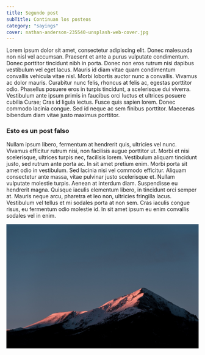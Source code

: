 ```yaml
---
title: Segundo post
subTitle: Continuan los posteos
category: "sayings"
cover: nathan-anderson-235540-unsplash-web-cover.jpg
---
```


Lorem ipsum dolor sit amet, consectetur adipiscing elit. Donec malesuada non nisl vel accumsan. Praesent et ante a purus vulputate condimentum. Donec porttitor tincidunt nibh in porta. Donec non eros rutrum nisi dapibus vestibulum vel eget lacus. Mauris id diam vitae quam condimentum convallis vehicula vitae nisl. Morbi lobortis auctor nunc a convallis. Vivamus ac dolor mauris. Curabitur nunc felis, rhoncus at felis ac, egestas porttitor odio. Phasellus posuere eros in turpis tincidunt, a scelerisque dui viverra. Vestibulum ante ipsum primis in faucibus orci luctus et ultrices posuere cubilia Curae; Cras id ligula lectus. Fusce quis sapien lorem. Donec commodo lacinia congue. Sed id neque ac sem finibus porttitor. Maecenas bibendum diam vitae justo maximus porttitor.

### Esto es un post falso

Nullam ipsum libero, fermentum at hendrerit quis, ultricies vel nunc. Vivamus efficitur rutrum nisi, non facilisis augue porttitor ut. Morbi et nisi scelerisque, ultrices turpis nec, facilisis lorem. Vestibulum aliquam tincidunt justo, sed rutrum ante porta ac. In sit amet pretium enim. Morbi porta sit amet odio in vestibulum. Sed lacinia nisi vel commodo efficitur. Aliquam consectetur ante massa, vitae pulvinar justo scelerisque et. Nullam vulputate molestie turpis. Aenean at interdum diam. Suspendisse eu hendrerit magna. Quisque iaculis elementum libero, in tincidunt orci semper at. Mauris neque arcu, pharetra et leo non, ultricies fringilla lacus. Vestibulum vel tellus et mi sodales porta at non sem. Cras iaculis congue risus, eu fermentum odio molestie id. In sit amet ipsum eu enim convallis sodales vel in enim.

![unsplash.com](./nathan-anderson-235540-unsplash-web.jpg)
